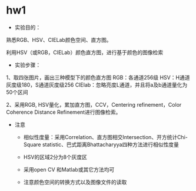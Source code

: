 hw1
===

- 实验目的：

熟悉RGB、HSV、CIELab颜色空间、直方图。

利用HSV（或RGB，CIELab）颜色直方图，进行基于颜色的图像检索

- 实验步骤：

1、取四张图片，画出三种模型下的颜色直方图
RGB：各通道256级
HSV：H通道灰度级180，S通道灰度级256
CIElab：忽略亮度L通道，并且将a及b通道量化为50个区间

2、采用RGB, HSV量化，累加直方图，CCV，Centering refinement，Color Coherence Distance Refinement进行图像检索。

- 注意

    - 相似性度量：采用Correlation、直方图相交Intersection、开方统计Chi-Square statistic、巴式距离Bhattacharyya四种方法进行相似性度量

    - HSV的区域2分为8个灰度区

    - 采用open CV 和Matlab或其它方法均可
    
    - 注意颜色空间的转换方式以及图像文件的读取